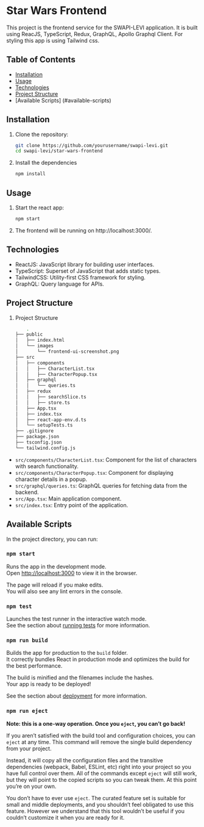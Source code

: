# Star Wars Frontend

This project is the frontend service for the SWAPI-LEVI application. It is built using ReacJS, TypeScript, Redux, GraphQL, Apollo Graphql Client. For styling this app is using Tailwind css.

## Table of Contents

- [Installation](#installation)
- [Usage](#usage)
- [Technologies](#technologies)
- [Project Structure](#project-structure)
- [Available Scripts] (#available-scripts)

## Installation

1. Clone the repository:

   ```bash
   git clone https://github.com/yourusername/swapi-levi.git
   cd swapi-levi/star-wars-frontend
    ```

2. Install the dependencies
    ```bash
    npm install
    ```

## Usage

1. Start the react app:
    ```bash
    npm start
    ```

2. The frontend will be running on http://localhost:3000/.

## Technologies

- ReactJS: JavaScript library for building user interfaces.
- TypeScript: Superset of JavaScript that adds static types.
- TailwindCSS: Utility-first CSS framework for styling.
- GraphQL: Query language for APIs.

## Project Structure

1. Project Structure

    ```bash
        .
    ├── public
    │   ├── index.html
    │   └── images
    │       └── frontend-ui-screenshot.png
    ├── src
    │   ├── components
    │   │   ├── CharacterList.tsx
    │   │   ├── CharacterPopup.tsx
    │   ├── graphql
    │   │   └── queries.ts
    │   ├── redux
    │   │   ├── searchSlice.ts
    │   │   ├── store.ts
    │   ├── App.tsx
    │   ├── index.tsx
    │   ├── react-app-env.d.ts
    │   └── setupTests.ts
    ├── .gitignore
    ├── package.json
    ├── tsconfig.json
    └── tailwind.config.js
    ```

- `src/components/CharacterList.tsx`: Component for the list of characters with search functionality.
- `src/components/CharacterPopup.tsx`: Component for displaying character details in a popup.
- `src/graphql/queries.ts`: GraphQL queries for fetching data from the backend.
- `src/App.tsx`: Main application component.
- `src/index.tsx`: Entry point of the application.



## Available Scripts

In the project directory, you can run:

### `npm start`

Runs the app in the development mode.\
Open [http://localhost:3000](http://localhost:3000) to view it in the browser.

The page will reload if you make edits.\
You will also see any lint errors in the console.

### `npm test`

Launches the test runner in the interactive watch mode.\
See the section about [running tests](https://facebook.github.io/create-react-app/docs/running-tests) for more information.

### `npm run build`

Builds the app for production to the `build` folder.\
It correctly bundles React in production mode and optimizes the build for the best performance.

The build is minified and the filenames include the hashes.\
Your app is ready to be deployed!

See the section about [deployment](https://facebook.github.io/create-react-app/docs/deployment) for more information.

### `npm run eject`

**Note: this is a one-way operation. Once you `eject`, you can’t go back!**

If you aren’t satisfied with the build tool and configuration choices, you can `eject` at any time. This command will remove the single build dependency from your project.

Instead, it will copy all the configuration files and the transitive dependencies (webpack, Babel, ESLint, etc) right into your project so you have full control over them. All of the commands except `eject` will still work, but they will point to the copied scripts so you can tweak them. At this point you’re on your own.

You don’t have to ever use `eject`. The curated feature set is suitable for small and middle deployments, and you shouldn’t feel obligated to use this feature. However we understand that this tool wouldn’t be useful if you couldn’t customize it when you are ready for it.
